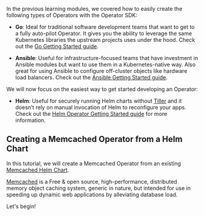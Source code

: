 In the previous learning modules, we covered how to easily create the following types of Operators with the Operator SDK:

* **Go**:
Ideal for traditional software development teams that want to get to a fully auto-pilot Operator. It gives you the ability to leverage the same Kubernetes libraries the upstream projects uses under the hood. Check out the [Go Getting Started guide](https://sdk.operatorframework.io/docs/building-operators/golang/).

* **Ansible**:
Useful for infrastructure-focused teams that have investment in Ansible modules but want to use them in a Kubernetes-native way. Also great for using Ansible to configure off-cluster objects like hardware load balancers. Check out the [Ansible Getting Started guide](https://sdk.operatorframework.io/docs/building-operators/ansible/).

We will now focus on the easiest way to get started developing an Operator:

* **Helm**:
Useful for securely running Helm charts without [Tiller](https://helm.sh/docs/glossary/#tiller) and  it doesn’t rely on manual invocation of Helm to reconfigure your apps. Check out the [Helm Operator Getting Started guide](https://sdk.operatorframework.io/docs/building-operators/helm/) for more information.

## Creating a Memcached Operator from a Helm Chart

In this tutorial, we will create a Memcached Operator from an existing [Memcached Helm Chart](https://github.com/helm/charts/blob/master/stable/memcached/Chart.yaml).

[Memcached](https://memcached.org/) is a Free & open source, high-performance, distributed memory object caching system, generic in nature, but intended for use in speeding up dynamic web applications by alleviating database load.

Let's begin!